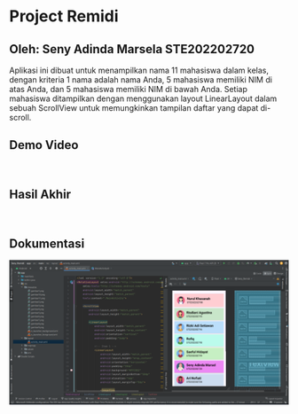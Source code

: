 # Project Remidi
## Oleh: Seny Adinda Marsela STE202202720

Aplikasi ini dibuat untuk menampilkan nama 11 mahasiswa dalam kelas, 
dengan kriteria 1 nama adalah nama Anda, 5 mahasiswa memiliki NIM di atas Anda, 
dan 5 mahasiswa memiliki NIM di bawah Anda. Setiap mahasiswa ditampilkan dengan menggunakan 
layout LinearLayout dalam sebuah ScrollView untuk memungkinkan tampilan daftar yang dapat di-scroll.

## Demo Video
![]()
## Hasil Akhir
![]()
## Dokumentasi
![](https://github.com/SenyAdinda/Seny_Remidi/blob/main/dokumentasi.png)
